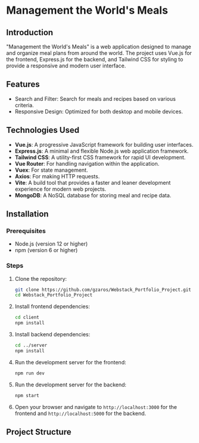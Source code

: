 # Management the World's Meals

## Introduction
"Management the World's Meals" is a web application designed to manage and organize meal plans from around the world. The project uses Vue.js for the frontend, Express.js for the backend, and Tailwind CSS for styling to provide a responsive and modern user interface.

## Features
- Search and Filter: Search for meals and recipes based on various criteria.
- Responsive Design: Optimized for both desktop and mobile devices.

## Technologies Used
- **Vue.js**: A progressive JavaScript framework for building user interfaces.
- **Express.js**: A minimal and flexible Node.js web application framework.
- **Tailwind CSS**: A utility-first CSS framework for rapid UI development.
- **Vue Router**: For handling navigation within the application.
- **Vuex**: For state management.
- **Axios**: For making HTTP requests.
- **Vite**: A build tool that provides a faster and leaner development experience for modern web projects.
- **MongoDB**: A NoSQL database for storing meal and recipe data.

## Installation

### Prerequisites
- Node.js (version 12 or higher)
- npm (version 6 or higher)

### Steps
1. Clone the repository:
    ```bash
    git clone https://github.com/gzaros/Webstack_Portfolio_Project.git
    cd Webstack_Portfolio_Project
    ```

2. Install frontend dependencies:
    ```bash
    cd client
    npm install
    ```

3. Install backend dependencies:
    ```bash
    cd ../server
    npm install
    ```

4. Run the development server for the frontend:
    ```bash
    npm run dev
    ```

5. Run the development server for the backend:
    ```bash
    npm start
    ```

6. Open your browser and navigate to `http://localhost:3000` for the frontend and `http://localhost:5000` for the backend.

## Project Structure
